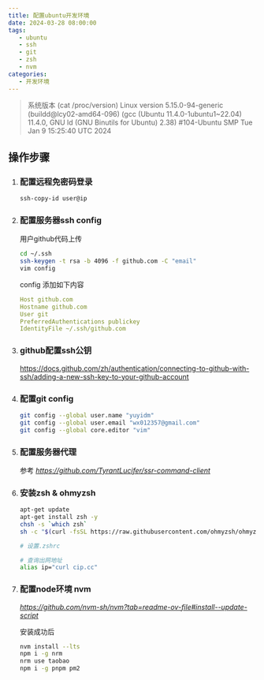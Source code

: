```yaml
---
title: 配置ubuntu开发环境
date: 2024-03-28 08:00:00
tags: 
   - ubuntu
   - ssh
   - git
   - zsh 
   - nvm
categories: 
   - 开发环境
---
```


> 系统版本 (cat /proc/version)
> Linux version 5.15.0-94-generic (buildd@lcy02-amd64-096) (gcc (Ubuntu 11.4.0-1ubuntu1~22.04) 11.4.0, GNU ld (GNU Binutils for Ubuntu) 2.38) #104-Ubuntu SMP Tue Jan 9 15:25:40 UTC 2024


## 操作步骤

1. ### 配置远程免密码登录

   ```bash
   ssh-copy-id user@ip
   ```

2. ### 配置服务器ssh config
   用户github代码上传

   ```bash
   cd ~/.ssh
   ssh-keygen -t rsa -b 4096 -f github.com -C "email"
   vim config
   ```

   config 添加如下内容
   ```yaml 
   Host github.com
   Hostname github.com
   User git
   PreferredAuthentications publickey
   IdentityFile ~/.ssh/github.com
   ```

3. ### github配置ssh公钥
   https://docs.github.com/zh/authentication/connecting-to-github-with-ssh/adding-a-new-ssh-key-to-your-github-account

4. ### 配置git config

   ```bash
   git config --global user.name "yuyidm"
   git config --global user.email "wx012357@gmail.com"
   git config --global core.editor "vim"
   ```

5. ### 配置服务器代理
   参考  *https://github.com/TyrantLucifer/ssr-command-client*

6. ### 安装zsh & ohmyzsh

   ```bash
   apt-get update
   apt-get install zsh -y
   chsh -s `which zsh`
   sh -c "$(curl -fsSL https://raw.githubusercontent.com/ohmyzsh/ohmyzsh/master/tools/install.sh)"
   ```

   ```bash
   # 设置.zshrc

   # 查询出网地址
   alias ip="curl cip.cc"
   ```

7. ### 配置node环境 nvm

    *https://github.com/nvm-sh/nvm?tab=readme-ov-file#install--update-script*

    安装成功后

    ```bash
    nvm install --lts
    npm i -g nrm 
    nrm use taobao
    npm i -g pnpm pm2
    ```
